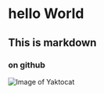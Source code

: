 # hello World
## This is markdown
### on github

![Image of Yaktocat](https://octodex.github.com/images/yaktocat.png)
